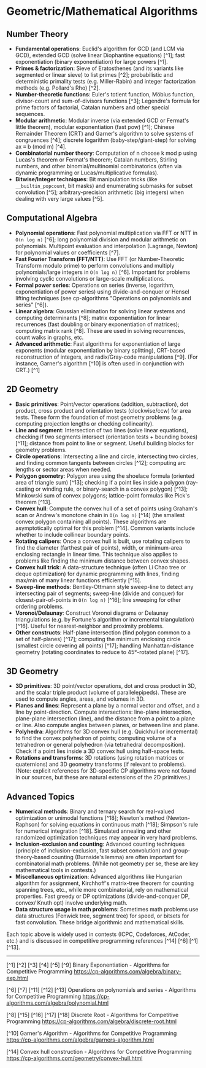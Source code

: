 # Geometric/Mathematical Algorithms

## Number Theory

- **Fundamental operations**: Euclid's algorithm for GCD (and LCM via GCD), extended GCD (solve linear Diophantine equations) [^1]; fast exponentiation (binary exponentiation) for large powers [^1].
- **Primes & factorization**: Sieve of Eratosthenes (and its variants like segmented or linear sieve) to list primes [^2]; probabilistic and deterministic primality tests (e.g. Miller-Rabin) and integer factorization methods (e.g. Pollard's Rho) [^2].
- **Number-theoretic functions**: Euler's totient function, Möbius function, divisor-count and sum-of-divisors functions [^3]; Legendre's formula for prime factors of factorial, Catalan numbers and other special sequences.
- **Modular arithmetic**: Modular inverse (via extended GCD or Fermat's little theorem), modular exponentiation (fast pow) [^1]; Chinese Remainder Theorem (CRT) and Garner's algorithm to solve systems of congruences [^4]; discrete logarithm (baby-step/giant-step) for solving ax ≡ b (mod m) [^4].
- **Combinatorial number theory**: Computation of n choose k mod p using Lucas's theorem or Fermat's theorem; Catalan numbers, Stirling numbers, and other binomial/multinomial combinatorics (often via dynamic programming or Lucas/multiplicative formulas).
- **Bitwise/Integer techniques**: Bit manipulation tricks (like `__builtin_popcount`, bit masks) and enumerating submasks for subset convolution [^5]; arbitrary-precision arithmetic (big integers) when dealing with very large values [^5].

## Computational Algebra

- **Polynomial operations**: Fast polynomial multiplication via FFT or NTT in `O(n log n)` [^6]; long polynomial division and modular arithmetic on polynomials. Multipoint evaluation and interpolation (Lagrange, Newton) for polynomial values or coefficients [^7].
- **Fast Fourier Transform (FFT/NTT)**: Use FFT (or Number-Theoretic Transform modulo prime) to perform convolutions and multiply polynomials/large integers in `O(n log n)` [^6]. Important for problems involving cyclic convolutions or large-scale multiplications.
- **Formal power series**: Operations on series (inverse, logarithm, exponentiation of power series) using divide-and-conquer or Hensel lifting techniques (see cp-algorithms "Operations on polynomials and series" [^6]).
- **Linear algebra**: Gaussian elimination for solving linear systems and computing determinants [^8]; matrix exponentiation for linear recurrences (fast doubling or binary exponentiation of matrices); computing matrix rank [^8]. These are used in solving recurrences, count walks in graphs, etc.
- **Advanced arithmetic**: Fast algorithms for exponentiation of large exponents (modular exponentiation by binary splitting), CRT-based reconstruction of integers, and radix/Gray-code manipulations [^9]. (For instance, Garner's algorithm [^10] is often used in conjunction with CRT.) [^1]

## 2D Geometry

- **Basic primitives**: Point/vector operations (addition, subtraction), dot product, cross product and orientation tests (clockwise/ccw) for area tests. These form the foundation of most geometry problems (e.g. computing projection lengths or checking collinearity).
- **Line and segment**: Intersection of two lines (solve linear equations), checking if two segments intersect (orientation tests + bounding boxes) [^11]; distance from point to line or segment. Useful building blocks for geometry problems.
- **Circle operations**: Intersecting a line and circle, intersecting two circles, and finding common tangents between circles [^12]; computing arc lengths or sector areas when needed.
- **Polygon geometry**: Polygon area using the shoelace formula (oriented area of triangle sum) [^13]; checking if a point lies inside a polygon (ray-casting or winding rule, or binary-search in a convex polygon) [^13]; Minkowski sum of convex polygons; lattice-point formulas like Pick's theorem [^13].
- **Convex hull**: Compute the convex hull of a set of points using Graham's scan or Andrew's monotone chain in `O(n log n)` [^14] (the smallest convex polygon containing all points). These algorithms are asymptotically optimal for this problem [^14]. Common variants include whether to include collinear boundary points.
- **Rotating calipers**: Once a convex hull is built, use rotating calipers to find the diameter (farthest pair of points), width, or minimum-area enclosing rectangle in linear time. This technique also applies to problems like finding the minimum distance between convex shapes.
- **Convex hull trick**: A data-structure technique (often Li Chao tree or deque optimization) for dynamic programming with lines, finding max/min of many linear functions efficiently [^15].
- **Sweep-line methods**: Bentley-Ottmann style sweep-line to detect any intersecting pair of segments; sweep-line (divide and conquer) for closest-pair-of-points in `O(n log n)` [^16]; line sweeping for other ordering problems.
- **Voronoi/Delaunay**: Construct Voronoi diagrams or Delaunay triangulations (e.g. by Fortune's algorithm or incremental triangulation) [^16]. Useful for nearest-neighbor and proximity problems.
- **Other constructs**: Half-plane intersection (find polygon common to a set of half-planes) [^17]; computing the minimum enclosing circle (smallest circle covering all points) [^17]; handling Manhattan-distance geometry (rotating coordinates to reduce to 45°-rotated plane) [^17].

## 3D Geometry

- **3D primitives**: 3D point/vector operations, dot and cross product in 3D, and the scalar triple product (volume of parallelepipeds). These are used to compute angles, areas, and volumes in 3D.
- **Planes and lines**: Represent a plane by a normal vector and offset, and a line by point-direction. Compute intersections: line-plane intersection, plane-plane intersection (line), and the distance from a point to a plane or line. Also compute angles between planes, or between line and plane.
- **Polyhedra**: Algorithms for 3D convex hull (e.g. Quickhull or incremental) to find the convex polyhedron of points; computing volume of a tetrahedron or general polyhedron (via tetrahedral decomposition). Check if a point lies inside a 3D convex hull using half-space tests.
- **Rotations and transforms**: 3D rotations (using rotation matrices or quaternions) and 3D geometry transforms (if relevant to problems). (Note: explicit references for 3D-specific CP algorithms were not found in our sources, but these are natural extensions of the 2D primitives.)

## Advanced Topics

- **Numerical methods**: Binary and ternary search for real-valued optimization or unimodal functions [^18]; Newton's method (Newton-Raphson) for solving equations in continuous math [^18]; Simpson's rule for numerical integration [^18]. Simulated annealing and other randomized optimization techniques may appear in very hard problems.
- **Inclusion-exclusion and counting**: Advanced counting techniques (principle of inclusion-exclusion, fast subset convolution) and group-theory-based counting (Burnside's lemma) are often important for combinatorial math problems. (While not geometry per se, these are key mathematical tools in contests.)
- **Miscellaneous optimization**: Advanced algorithms like Hungarian algorithm for assignment, Kirchhoff's matrix-tree theorem for counting spanning trees, etc., while more combinatorial, rely on mathematical properties. Fast greedy or DP optimizations (divide-and-conquer DP, convex/ Knuth opt) involve underlying math.
- **Data structure usage in math problems**: Sometimes math problems use data structures (Fenwick tree, segment tree) for speed, or bitsets for fast convolution. These bridge algorithmic and mathematical skills.

Each topic above is widely used in contests (ICPC, Codeforces, AtCoder, etc.) and is discussed in competitive programming references [^14] [^6] [^1] [^13].

---

[^1] [^2] [^3] [^4] [^5] [^9] Binary Exponentiation - Algorithms for Competitive Programming <https://cp-algorithms.com/algebra/binary-exp.html>

[^6] [^7] [^11] [^12] [^13] Operations on polynomials and series - Algorithms for Competitive Programming <https://cp-algorithms.com/algebra/polynomial.html>

[^8] [^15] [^16] [^17] [^18] Discrete Root - Algorithms for Competitive Programming <https://cp-algorithms.com/algebra/discrete-root.html>

[^10] Garner's Algorithm - Algorithms for Competitive Programming <https://cp-algorithms.com/algebra/garners-algorithm.html>

[^14] Convex hull construction - Algorithms for Competitive Programming <https://cp-algorithms.com/geometry/convex-hull.html>
